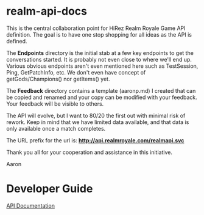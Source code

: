 # realm-api-docs
This is the central collaboration point for HiRez Realm Royale Game API definition.  The goal is to have one stop shopping for all ideas as the API is defined.  

The <b>Endpoints</b> directory is the initial stab at a few key endpoints to get the conversations started.  It is probably not even close to where we'll end up.  Various obvious endpoints aren't even mentioned here such as TestSession, Ping, GetPatchInfo, etc.  We don't even have concept of getGods/Champions() nor getItems() yet.

The <b>Feedback</b> directory contains a template (aaronp.md) I created that can be copied and renamed and your copy can be modified with your feedback.  Your feedback will be visible to others.

The API will evolve, but I want to 80/20 the first out with minimal risk of rework.  Keep in mind that we have limited data available, and that data is only available once a match completes.

The URL prefix for the url is:  <b>http://api.realmroyale.com/realmapi.svc</b>

Thank you all for your cooperation and assistance in this initiative.

Aaron

# Developer Guide
[API Documentation](https://github.com/apugh/realm-api-proposal/wiki "Realm Royale API Documentation")
